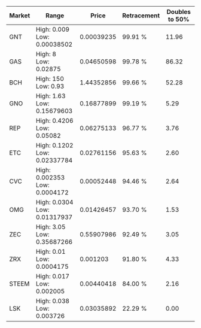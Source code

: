 | Market | Range | Price| Retracement | Doubles to 50% |
| --- | --- | --- | --- | --- |
| GNT | High: 0.009<br />Low: 0.00038502 | 0.00039235 | 99.91 % | 11.96 |
| GAS | High: 8<br />Low: 0.02875 | 0.04650598 | 99.78 % | 86.32 |
| BCH | High: 150<br />Low: 0.93 | 1.44352856 | 99.66 % | 52.28 |
| GNO | High: 1.63<br />Low: 0.15679603 | 0.16877899 | 99.19 % | 5.29 |
| REP | High: 0.4206<br />Low: 0.05082 | 0.06275133 | 96.77 % | 3.76 |
| ETC | High: 0.1202<br />Low: 0.02337784 | 0.02761156 | 95.63 % | 2.60 |
| CVC | High: 0.002353<br />Low: 0.0004172 | 0.00052448 | 94.46 % | 2.64 |
| OMG | High: 0.0304<br />Low: 0.01317937 | 0.01426457 | 93.70 % | 1.53 |
| ZEC | High: 3.05<br />Low: 0.35687266 | 0.55907986 | 92.49 % | 3.05 |
| ZRX | High: 0.01<br />Low: 0.0004175 | 0.001203 | 91.80 % | 4.33 |
| STEEM | High: 0.017<br />Low: 0.002005 | 0.00440418 | 84.00 % | 2.16 |
| LSK | High: 0.038<br />Low: 0.003726 | 0.03035892 | 22.29 % | 0.00 |
